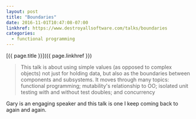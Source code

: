 ```yaml
---
layout: post
title: "Boundaries"
date: 2016-11-01T10:47:08-07:00
linkhref: https://www.destroyallsoftware.com/talks/boundaries
categories:
  - functional programming
---
```



[{{ page.title }}]({{ page.linkhref }})

> This talk is about using simple values (as opposed to complex objects) not just for holding data, but also as the boundaries between components and subsystems. It moves through many topics: functional programming; mutability's relationship to OO; isolated unit testing with and without test doubles; and concurrency

Gary is an engaging speaker and this talk is one I keep coming back to again and again.
